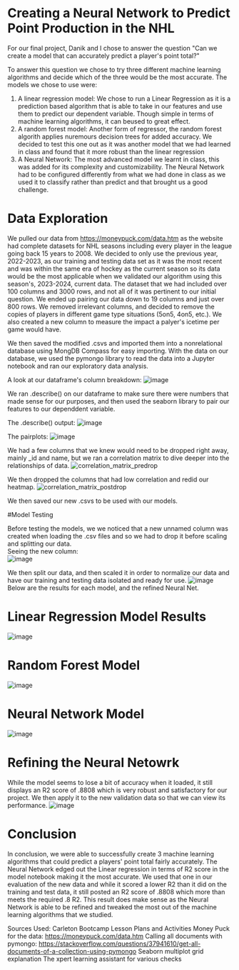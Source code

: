 # Creating a Neural Network to Predict Point Production in the NHL

For our final project, Danik and I chose to answer the question "Can we create a model that can accurately predict a player's point total?" </br>

To answer this question we chose to try three different machine learning algorithms and decide which of the three would be the most accurate. The models we chose to use were:

1. A linear regression model: We chose to run a Linear Regression as it is a prediction based algorithm that is able to take in our features and use them to predict our dependent variable. Though simple in terms of machine learning algorithms, it can beused to great effect.
2. A random forest model: Another form of regressor, the random forest algorith applies nuremours decision trees for added accuracy. We decided to test this one out as it was another model that we had learned in class and found that it more robust than the linear regression
3. A Neural Network: The most advanced model we learnt in class, this was added for its complexity and customizability. The Neural Network had to be configured differently from what we had done in class as we used it to classify rather than predict and that brought us a good challenge.

# Data Exploration
We pulled our data from https://moneypuck.com/data.htm as the website had complete datasets for NHL seasons including every player in the league going back 15 years to 2008. We decided to only use the previous year, 2022-2023, as our training and testing data set as it was the most recent and was within the same era of hockey as the current season so its data would be the most applicable when we validated our algorithm using this season's, 2023-2024, current data. The dataset that we had included over 100 columns and 3000 rows, and not all of it was pertinent to our initial question. We ended up pairing our data down to 19 columns and just over 800 rows. We removed irrelevant columns, and decided to remove the copies of players in different game type situations (5on5, 4on5, etc.). We also created a new column to measure the impact a palyer's icetime per game would have. 

We then saved the modified .csvs and imported them into a nonrelational database using MongDB Compass for easy importing. With the data on our database, we used the pymongo library to read the data into a Jupyter notebook and ran our exploratory data analysis.

A look at our dataframe's column breakdown:
![image](https://github.com/Duffye23/hockey_project/assets/58863493/6a9fa0a9-af5c-40cf-ac9c-803ed39c1ca7)

We ran .describe() on our dataframe to make sure there were numbers that made sense for our purposes, and then used the seaborn library to pair our features to our dependdent variable.

The .describe() output:
![image](https://github.com/Duffye23/hockey_project/assets/58863493/3f178c1f-e33e-45f6-b10e-7f2445baff89)

The pairplots:
![image](https://github.com/Duffye23/hockey_project/assets/58863493/0bceb6e2-34c6-4e3c-818a-d0a6d34b7551)


We had a few columns that we knew would need to be dropped right away, mainly _id and name, but we ran a correlation matrix to dive deeper into the relationships of data.
![correlation_matrix_predrop](https://github.com/Duffye23/hockey_project/assets/58863493/2be2c697-6d3e-45b2-9df7-b00adc5ef6b0)


We then dropped the columns that had low correlation and redid our heatmap.
![correlation_matrix_postdrop](https://github.com/Duffye23/hockey_project/assets/58863493/1005ef44-790d-4be0-bf2a-7e98c3bd383d)

We then saved our new .csvs to be used with our models.

#Model Testing

Before testing the models, we we noticed that a new unnamed column was created when loading the .csv files and so we had to drop it before scaling and splitting our data.</br>
Seeing the new column:</br>
![image](https://github.com/Duffye23/hockey_project/assets/58863493/808d48f3-a564-45c9-b8fa-93ad60d4c67b)

We then split our data, and then scaled it in order to normalize our data and have our training and testing data isolated and ready for use.
![image](https://github.com/Duffye23/hockey_project/assets/58863493/a3e9972b-0cdd-470b-9048-d6c1ecfb4782)</br>
Below are the results for each model, and the refined Neural Net.

# Linear Regression Model Results
![image](https://github.com/Duffye23/hockey_project/assets/58863493/bf239af6-7f46-4f8a-967d-169796a878b7)

# Random Forest Model
![image](https://github.com/Duffye23/hockey_project/assets/58863493/6029376c-14f8-4cdf-8939-cbaed6d5a305)


# Neural Network Model
![image](https://github.com/Duffye23/hockey_project/assets/58863493/646db112-e3d1-49e8-8815-d311612370ed)


# Refining the Neural Netowrk
While the model seems to lose a bit of accuracy when it loaded, it still displays an R2 score of .8808 which is very robust and satisfactory for our project. We then apply it to the new validation data so that we can view its performance.
![image](https://github.com/Duffye23/hockey_project/assets/58863493/5b0b99e7-6604-4af3-abeb-5a4b2eb7cc05)

# Conclusion
In conclusion, we were able to successfully create 3 machine learning algorithms that could predict a players' point total fairly accurately. The Neural Network edged out the Linear regression in terms of R2 score in the model notebook making it the most accurate. We used that one in our evaluation of the new data and while it scored a lower R2 than it did on the training and test data, it still posted an R2 score of .8808 which more than meets the required .8 R2. This result does make sense as the Neural Network is able to be refined and tweaked the most out of the machine learning algorithms that we studied.


Sources Used:
Carleton Bootcamp Lesson Plans and Activities
Money Puck for the data: https://moneypuck.com/data.htm
Calling all documents with pymongo: https://stackoverflow.com/questions/37941610/get-all-documents-of-a-collection-using-pymongo
Seaborn multiplot grid explanation
The xpert learning assistant for various checks
